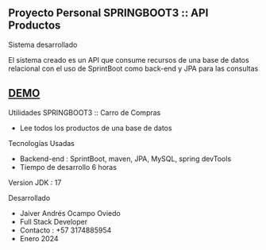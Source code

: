 ## Proyecto Personal SPRINGBOOT3 :: API Productos


Sistema desarrollado  

El sistema creado es un API que consume recursos de una base de datos relacional con el uso de SprintBoot como back-end y JPA para las consultas

## <a href="https://youtu.be/aSTMgMif2ZI" target="_blank">DEMO</a>


Utilidades SPRINGBOOT3 :: Carro de Compras

* Lee todos los productos de una base de datos


Tecnologías Usadas
* Backend-end  : SprintBoot, maven, JPA, MySQL, spring devTools
* Tiempo de desarrollo 6 horas

Version JDK : 17

Desarrollado
* Jaiver Andrés Ocampo Oviedo
* Full Stack Developer
* Contacto : +57 3174885954
* Enero 2024 

